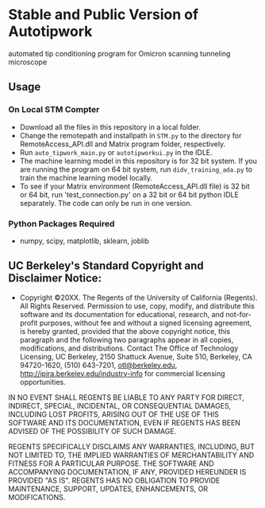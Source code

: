 # Stable and Public Version of Autotipwork
automated tip conditioning program for Omicron scanning tunneling microscope

## Usage
### On Local STM Compter
* Download all the files in this repository in a local folder.
* Change the remotepath and installpath in `STM.py` to the directory for RemoteAccess_API.dll and Matrix program folder, respectively.
* Run `auto_tipwork_main.py` or `autotipworkui.py` in the IDLE. 
* The machine learning model in this repository is for 32 bit system. If you are running the program on 64 bit system, run `didv_training_ada.py` to train the machine learning model locally.
* To see if your Matrix environment (RemoteAccess_API.dll file) is 32 bit or 64 bit, run 'test_connection.py' on a 32 bit or 64 bit python IDLE separately. The code can only be run in one version.

### Python Packages Required
* numpy, scipy, matplotlib, sklearn, joblib

## UC Berkeley's Standard Copyright and Disclaimer Notice:
* Copyright ©20XX. The Regents of the University of California (Regents). All Rights Reserved. Permission to use, copy, modify, and distribute this software and its documentation for educational, research, and not-for-profit purposes, without fee and without a signed licensing agreement, is hereby granted, provided that the above copyright notice, this paragraph and the following two paragraphs appear in all copies, modifications, and distributions. Contact The Office of Technology Licensing, UC Berkeley, 2150 Shattuck Avenue, Suite 510, Berkeley, CA 94720-1620, (510) 643-7201, otl@berkeley.edu, http://ipira.berkeley.edu/industry-info for commercial licensing opportunities.

IN NO EVENT SHALL REGENTS BE LIABLE TO ANY PARTY FOR DIRECT, INDIRECT, SPECIAL, INCIDENTAL, OR CONSEQUENTIAL DAMAGES, INCLUDING LOST PROFITS, ARISING OUT OF THE USE OF THIS SOFTWARE AND ITS DOCUMENTATION, EVEN IF REGENTS HAS BEEN ADVISED OF THE POSSIBILITY OF SUCH DAMAGE.

REGENTS SPECIFICALLY DISCLAIMS ANY WARRANTIES, INCLUDING, BUT NOT LIMITED TO, THE IMPLIED WARRANTIES OF MERCHANTABILITY AND FITNESS FOR A PARTICULAR PURPOSE. THE SOFTWARE AND ACCOMPANYING DOCUMENTATION, IF ANY, PROVIDED HEREUNDER IS PROVIDED "AS IS". REGENTS HAS NO OBLIGATION TO PROVIDE MAINTENANCE, SUPPORT, UPDATES, ENHANCEMENTS, OR MODIFICATIONS.
